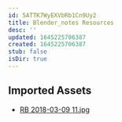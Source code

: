 ```yaml
---
id: 5ATTK7WyEXVbRb1Cn9Uy2
title: Blender_notes Resources
desc: ''
updated: 1645225706387
created: 1645225706387
stub: false
isDir: true
---
```

## Imported Assets
- [RB 2018-03-09 11.jpg](/assets/rb-2018-03-09-11-YFIxGP9M0Rt0.jpg)
